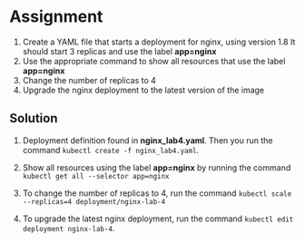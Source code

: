 # Assignment

1. Create a YAML file that starts a deployment for nginx, using version 1.8 It should start 3 replicas and use the label **app=nginx**
2. Use the appropriate command to show all resources that use the label **app=nginx**
3. Change the number of replicas to 4
4. Upgrade the nginx deployment to the latest version of the image

## Solution
1. Deployment definition found in **nginx_lab4.yaml**. Then you run the command ```kubectl create -f nginx_lab4.yaml```.

2. Show all resources using the label **app=nginx** by running the command ```kubectl get all --selector app=nginx```

3. To change the number of replicas to 4, run the command  ```kubectl scale --replicas=4 deployment/nginx-lab-4```

4. To upgrade the latest nginx deployment, run the command ```kubectl edit deployment nginx-lab-4```. 
